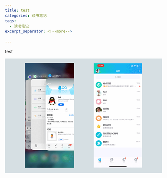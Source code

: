 ```yaml
---
title: test
categories: 读书笔记
tags:
  - 读书笔记
excerpt_separator: <!--more-->

---
```




test

![01](/wp-content/uploads/2019/06/1-5.gif)

